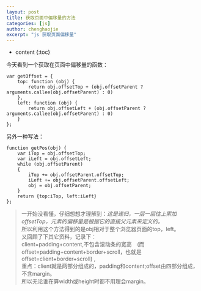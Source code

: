 ```yaml
---
layout: post
title: 获取页面中偏移量的方法
categories: [js]
author: chenghaojie
excerpt: "js 获取页面偏移量"
---
```



* content
{:toc}


今天看到一个获取在页面中偏移量的函数：

    var getOffset = {
        top: function (obj) {
            return obj.offsetTop + (obj.offsetParent ? arguments.callee(obj.offsetParent) : 0)
        },
        left: function (obj) {
            return obj.offsetLeft + (obj.offsetParent ? arguments.callee(obj.offsetParent) : 0)
        }
    };
另外一种写法：

    function getPos(obj) {
        var iTop = obj.offsetTop;
        var iLeft = obj.offsetLeft;
        while (obj.offsetParent)
        {
            iTop += obj.offsetParent.offsetTop;
            iLeft += obj.offsetParent.offsetLeft;
            obj = obj.offsetParent;
        }
        return {top:iTop, left:iLeft}
    };
>一开始没看懂，仔细想想才理解到：*这是递归，一层一层往上累加offsetTop，元素的偏移量是根据它的直接父元素来定义的。*</br>
所以利用这个方法得到的是obj相对于整个浏览器页面的top，left。</br>
又回顾了下其它资料，记录下：</br>
client=padding+content,不包含滚动条的宽高　(而offset=padding+content+border+scroll，也就是offset=client+border+scroll) ,</br>
重点：client就是两部分组成的，padding和content;offset由四部分组成，不含margin。</br>
所以无论谁在算width或height时都不用理会margin。</br>